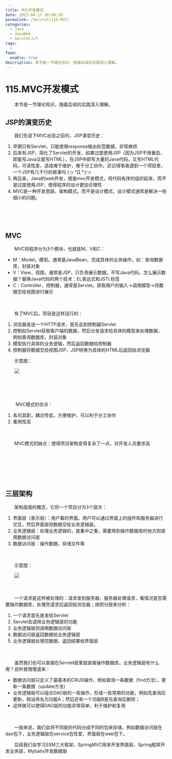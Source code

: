 ```yaml
---
title: MVC开发模式
date: 2023-04-17 10:08:39
permalink: /Servlet/115-MVC/
categories:
  - Java
  - JavaWeb
  - Servlet入门
tags:
  - 
feed:
  enable: true
description: 本节是一节理论知识，随着后续的实践深入理解。
---
```

# 115.MVC开发模式

　　本节是一节理论知识，随着后续的实践深入理解。

<!-- more -->

## JSP的演变历史

　　我们先说下MVC出现之前的，JSP演变历史：

1. 早期只有Servlet，只能使用response输出标签数据，非常麻烦
2. 后来有JSP，简化了Servlet的开发，如果过度使用JSP（因为JSP不用重启，即能写Java又能写HTML），在JSP中即写大量的Java代码，又写HTML代码，可读性差，造成难于维护，难于分工协作。还记得笔者遇到一个项目里，一个JSP有几千行的故事吗 (っ °Д °;)っ
3. 再后来，Java的web开发，借鉴mvc开发模式，将代码有序的组织起来，而不是过度使用JSP，使得程序的设计更加合理性
4. MVC是一种开发思路，架构模式。而不是设计模式，设计模式通常是解决一些细小的问题。

　　‍

　　‍

## MVC

　　MVC将程序分为3个模块，也就是M，V和C：

* M：Model，模型。通常是JavaBean，完成具体的业务操作，如：查询数据库，封装对象
* V：View，视图。通常是JSP，只负责展示数据，不写Java代码，怎么展示数据？替换Java代码的两个技术：EL表达式和JSTL标签
* C：Controller，控制器，通常是Servlet。获取用户的输入→调用模型→将数据交给视图进行展示

　　‍

　　有了MVC后，项目是这样运行的：

1. 浏览器发送一个HTTP请求，首先会到控制器Servlet
2. 控制权Servlet获取客户端的数据，然后分发请求给具体的模型来处理数据，例如查询数据库，封装对象
3. 模型执行具体的业务逻辑，然后返回数据给控制器
4. 控制器将数据交给视图JSP，JSP转换为具体的HTML后返回给浏览器

　　示意图：

　　![](https://image.peterjxl.com/blog/image-20211031222503-ylv0kjh.png)

　　‍

　　‍

　　 MVC模式的优点：

1. 各司其职，耦合性低，方便维护，可以利于分工协作
2. 重用性高

　　‍

　　MVC模式的缺点：使得项目架构变得复杂了一点，对开发人员要求高

　　

　　‍

　　‍

## 三层架构

　　架构层面的概念，它将一个项目分为3个层次：

1. 界面层（表示层）：用户看的界面。用户可以通过界面上的组件和服务器进行交互，然后界面层将数据交给业务逻辑层。
2. 业务逻辑层：处理业务逻辑的，是重中之重，需要用到操作数据库的地方则调用数据访问层
3. 数据访问层：操作数据，存储文件等

　　‍

　　示意图：

　　![](https://image.peterjxl.com/blog/image-20211101221817-4zexzk2.png)

　　‍

　　一个请求是这样被处理的：请求发到服务器，服务器处理请求，看情况是否需要操作数据库，处理完请求后返回给浏览器；按照分层来分析：

1. 一个请求首先是发给Servlet
2. Servlet去调用业务逻辑层的功能
3. 业务逻辑层则调用数据访问层
4. 数据访问层返回数据给业务逻辑层
5. 业务逻辑层处理完数据，返回结果给界面层

　　‍

　　虽然我们也可以直接在Servlet层里就直接操作数据库，业务逻辑层有什么用？且听我慢慢道来：

* 数据访问层只定义了最基本的CRUD操作，例如查询一条数据（find方法），更新一条数据（update方法）
* 业务逻辑层可以组合DAO层的一些操作，形成一些常用的功能，例如先查询后更新，假设命名为功能A；然后还有一个功能B是先查询后删除；
* 这样做可以使得DAO层的功能非常简单，利于维护和复用

　　‍

　　一般来说，我们会将不同层的代码分成不同的包来存储，例如数据访问层在dao包下，业务逻辑层在service包性爱，界面层在web包下。

　　后续我们会学习SSM三大框架，SpringMVC用来开发界面层，Spring框架开发业务层，Mybatis开发数据层
